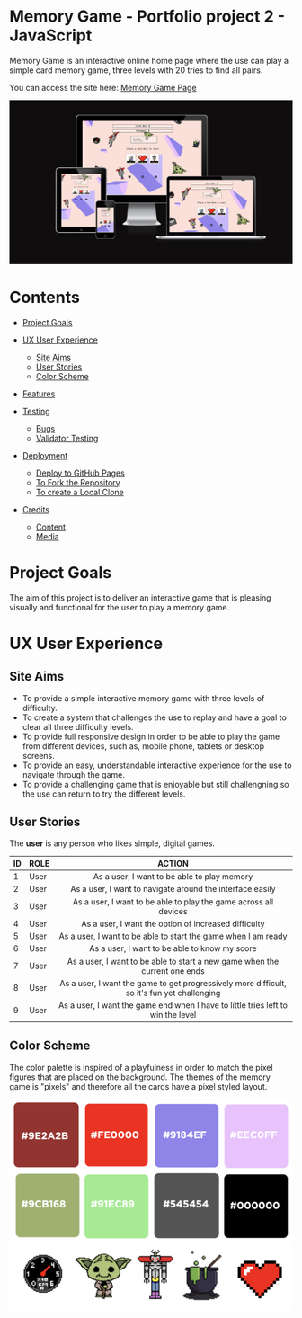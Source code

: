 # Memory Game - Portfolio project 2 - JavaScript

Memory Game is an interactive online home page where the use can play a simple card memory game, three levels with 20 tries to find all pairs.

You can access the site here: <a href="https://bo-lennart.github.io/memory_game/" target="_blank">Memory Game Page</a>

![IMAGE ALT TEXT HERE](../docs/screenshots/responsive.png)

# Contents

- [Project Goals](#project-goals)
- [UX User Experience](#ux-user-eperience)
    - [Site Aims](#site-aims)
    - [User Stories](#user-stories)
    - [Color Scheme](#color-schemes)
- [Features](#features)

- [Testing](#footer)
    - [Bugs](#bugs)
    - [Validator Testing](#validator-testing)
- [Deployment](#deployment)
    - [Deploy to GitHub Pages](#deploy-to-github-pages)
    - [To Fork the Repository](#to-fork-the-repository)
    - [To create a Local Clone](#to-create-a-local-clone)
- [Credits](#credits)
    - [Content](#content)
    - [Media](#media)

# Project Goals

The aim of this project is to deliver an interactive game that is pleasing visually and functional for the user to play a memory game.

# UX User Experience 

## Site Aims
* To provide a simple interactive memory game with three levels of difficulty.
* To create a system that challenges the use to replay and have a goal to clear all three difficulty levels.
* To provide full responsive design in order to be able to play the game from different devices, such as, mobile phone, tablets or desktop screens.
* To provide an easy, understandable interactive experience for the use to navigate through the game.
* To provide a challenging game that is enjoyable but still challengning so the use can return to try the different levels.

## User Stories

The **user** is any person who likes simple, digital games.

| ID | ROLE | ACTION |
|-----------------|:-------------|:---------------:|
| 1 | User | As a user, I want to be able to play memory | So I can have some fun|
| 2 | User | As a user, I want to navigate around the interface easily |
| 3 | User | As a user, I want to be able to play the game across all devices |
| 4 | User | As a user, I want the option of increased difficulty |
| 5 | User | As a user, I want to be able to start the game when I am ready |
| 6 | User | As a user, I want to be able to know my score |
| 7 | User | As a user, I want to be able to start a new game when the current one ends |
| 8 | User | As a user, I want the game to get progressively more difficult, so it's fun yet challenging |
| 9 | User | As a user, I want the game end when I have to little tries left to win the level |

## Color Scheme

The color palette is inspired of a playfulness in order to match the pixel figures that are placed on the background. The themes of the memory game is "pixels" and therefore all the cards have a pixel styled layout.

![IMAGE ALT TEXT HERE](../docs/screenshots/color_palette.png)
![IMAGE ALT TEXT HERE](../docs/screenshots/pixel_figures.png)
